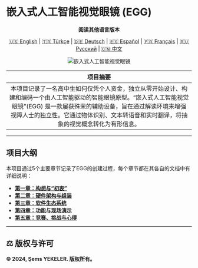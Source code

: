 # 嵌入式人工智能视觉眼镜 (EGG)

<div align="center">

**阅读其他语言版本**

<a href="../../README.md">🇺🇸 English</a> | <a href="../tr/README.md">🇹🇷 Türkçe</a> | <a href="../de/README.md">🇩🇪 Deutsch</a> | <a href="../es/README.md">🇪🇸 Español</a> | <a href="../fr/README.md">🇫🇷 Français</a> | <a href="../ru/README.md">🇷🇺 Русский</a> | <a href="./README.md">🇨🇳 中文</a>

</div>

<p align="center">
  <img src="../../assets/images/banner.jpg" alt="嵌入式人工智能视觉眼镜">
</p>

| **项目摘要** |
| :---: |
| 本项目记录了一名高中生如何仅凭个人资金，独立从零开始设计、构建和编码一个由人工智能驱动的智能眼镜原型。“嵌入式人工智能视觉眼镜”(EGG) 是一款屡获殊荣的辅助设备，旨在通过解读环境来增强视障人士的独立性。它通过物体识别、文本转语音和实时翻译，将抽象的视觉概念转化为有形信息。|

---
## 项目大纲

本项目通过5个主要章节记录了EGG的创建过程，每个章节都在其各自的文档中有详细说明：

*   **[第一章：构想与“初衷”](./../../5_Project_Documentation/1_The_Idea_and_The_Why.md)**
*   **[第二章：硬件架构与组装](./../../5_Project_Documentation/2_Hardware_Architecture.md)**
*   **[第三章：软件生态系统](./../../5_Project_Documentation/3_Software_Ecosystem.md)**
*   **[第四章：功能与现场演示](./../../5_Project_Documentation/4_Capabilities_and_Demos.md)**
*   **[第五章：竞赛、挑战与心得](./../../5_Project_Documentation/5_Competitions_and_Learnings.md)**

---

## ⚖️ 版权与许可

**© 2024, Şems YEKELER. 版权所有。**
